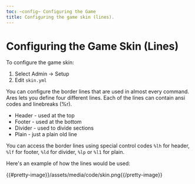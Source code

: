 ```yaml
---
toc: ~config~ Configuring the Game
title: Configuring the game skin (lines).
---
```

# Configuring the Game Skin (Lines)

To configure the game skin:

1. Select Admin -> Setup
2. Edit `skin.yml` 

You can configure the border lines that are used in almost every command.  Ares lets you define four different lines.  Each of the lines can contain ansi codes and linebreaks (%r).

* Header - used at the top
* Footer - used at the bottom
* Divider - used to divide sections
* Plain - just a plain old line

You can access the border lines using special control codes `%lh` for header, `%lf` for footer, `%ld` for divider, `%lp` or `%l1` for plain.

Here's an example of how the lines would be used:

{{#pretty-image}}/assets/media/code/skin.png{{/pretty-image}}
